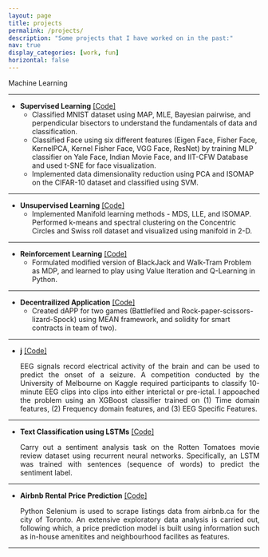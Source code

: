```yaml
---
layout: page
title: projects
permalink: /projects/
description: "Some projects that I have worked on in the past:"
nav: true
display_categories: [work, fun]
horizontal: false
---
```


Machine Learning

___

* __Supervised Learning__ [[Code]](https://github.com/shailymishra/) 
    - Classified MNIST dataset using MAP, MLE, Bayesian pairwise, and perpendicular bisectors to understand the fundamentals of data and classification.
    - Classified Face using six different features (Eigen Face, Fisher Face, KernelPCA, Kernel Fisher Face, VGG Face, ResNet) by training MLP classifier on Yale Face, Indian Movie Face, and IIT-CFW Database and used t-SNE for face visualization. 
    - Implemented data dimensionality reduction using PCA and ISOMAP on the CIFAR-10 dataset and classified using SVM.

___

- __Unsupervised Learning__  [[Code]](https://github.com/shailymishra/)
    - Implemented Manifold learning methods - MDS, LLE, and ISOMAP. Performed k-means and spectral clustering on the Concentric Circles and Swiss roll dataset and visualized using manifold in 2-D. 

___

- __Reinforcement Learning__   [[Code]](https://github.com/shailymishra/) 
    - Formulated modified version of BlackJack and Walk-Tram Problem as MDP, and learned to play using Value Iteration and Q-Learning in Python.
___

- __Decentrailized Application__  [[Code]](https://github.com/shailymishra/)
    - Created dAPP for two games (Battlefiled and Rock-paper-scissors-lizard-Spock) using MEAN framework, and solidity for smart contracts in team of two).

___

- __j__ 
[[Code]](https://github.com/HareeshBahuleyan/seizure-prediction-kaggle) <br>
  <p style="text-align:justify">EEG signals record electrical activity of the brain and can be used to predict the onset of a seizure. A competition conducted by the University of Melbourne on Kaggle required participants to classify 10-minute EEG clips into clips into either interictal or pre-ictal. I appoached the problem using an XGBoost classifier trained on (1) Time domain features, (2) Frequency domain features, and (3) EEG Specific Features. </p>

___

- __Text Classification using LSTMs__ 
[[Code]](https://github.com/HareeshBahuleyan/deeplearning-tutorials/tree/master/text-classification-lstm) <br>
  <p style="text-align:justify">Carry out a sentiment analysis task on the Rotten Tomatoes movie review dataset using recurrent neural networks. Specifically, an LSTM was trained with sentences (sequence of words) to predict the sentiment label.</p>

___

- __Airbnb Rental Price Prediction__ 
[[Code]](https://github.com/HareeshBahuleyan/airbnb-analysis) <br>
  <p style="text-align:justify">Python Selenium is used to scrape listings data from airbnb.ca for the city of Toronto. An extensive exploratory data analysis is carried out, following which, a price prediction model is built using information such as in-house amenitites and neighbourhood facilites as features.</p>

___